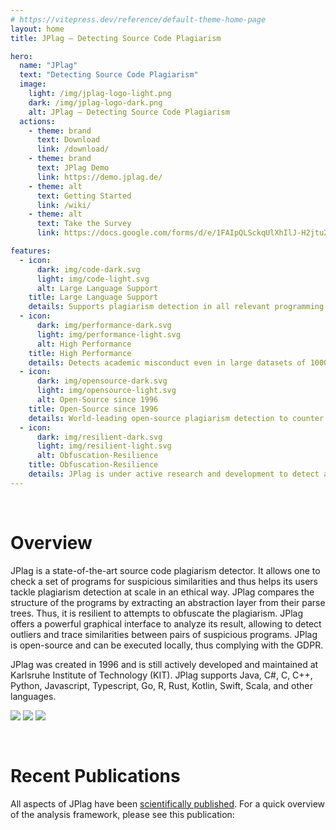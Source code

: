 ```yaml
---
# https://vitepress.dev/reference/default-theme-home-page
layout: home
title: JPlag – Detecting Source Code Plagiarism

hero:
  name: "JPlag"
  text: "Detecting Source Code Plagiarism"
  image:
    light: /img/jplag-logo-light.png
    dark: /img/jplag-logo-dark.png
    alt: JPlag – Detecting Source Code Plagiarism
  actions:
    - theme: brand
      text: Download
      link: /download/
    - theme: brand
      text: JPlag Demo
      link: https://demo.jplag.de/
    - theme: alt
      text: Getting Started
      link: /wiki/
    - theme: alt
      text: Take the Survey
      link: https://docs.google.com/forms/d/e/1FAIpQLSckqUlXhIlJ-H2jtu2VmGf_mJt4hcnHXaDlwhpUL3XG1I8UYw/viewform?usp=sf_link

features:
  - icon: 
      dark: img/code-dark.svg
      light: img/code-light.svg
      alt: Large Language Support
    title: Large Language Support
    details: Supports plagiarism detection in all relevant programming langues including Java, C, C++, Python, JavaScript, Typescript, and more.
  - icon: 
      dark: img/performance-dark.svg
      light: img/performance-light.svg
      alt: High Performance
    title: High Performance
    details: Detects academic misconduct even in large datasets of 1000+ submissions on regular consumer hardware in a couple of seconds.
  - icon: 
      dark: img/opensource-dark.svg
      light: img/opensource-light.svg
      alt: Open-Source since 1996
    title: Open-Source since 1996
    details: World-leading open-source plagiarism detection to counter academic misconduct made in Germany since 1996.
  - icon: 
      dark: img/resilient-dark.svg
      light: img/resilient-light.svg
      alt: Obfuscation-Resilience
    title: Obfuscation-Resilience
    details: JPlag is under active research and development to detect and mitigate algorithm and AI-based obfuscation attacks.
---
```


<div style="margin-bottom:30px;">&nbsp;</div>

# Overview
JPlag is a state-of-the-art source code plagiarism detector. It allows one to check a set of programs for suspicious similarities and thus helps its users tackle plagiarism detection at scale in an ethical way. JPlag compares the structure of the programs by extracting an abstraction layer from their parse trees. Thus, it is resilient to attempts to obfuscate the plagiarism. JPlag offers a powerful graphical interface to analyze its result, allowing to detect outliers and trace similarities between pairs of suspicious programs. JPlag is open-source and can be executed locally, thus complying with the GDPR.

JPlag was created in 1996 and is still actively developed and maintained at Karlsruhe Institute of Technology (KIT). JPlag supports Java, C#, C, C++, Python, Javascript, Typescript, Go, R, Rust, Kotlin, Swift, Scala, and other languages.

<img src="/img/screenshot1.png" style="margin-bottom:30px;" />
<img src="/img/screenshot2.png" style="margin-bottom:30px;" />
<img src="/img/screenshot3.png" style="margin-bottom:30px;" />

# Recent Publications

All aspects of JPlag have been [scientifically published](/publications/). For a quick overview of the analysis framework, please see this publication:

<PaperHighlight
  authors="T. Sağlam, S. Hahner, L. Schmid, E. Burger"
  title="Obfuscation-Resilient Software Plagiarism Detection with JPlag"
  reference="IEEE/ACM 46th International Conference on Software Engineering: Companion Proceedings (ICSE-C), 2024"
  url="https://doi.org/10.1145/3639478.3643074"
  doi="10.1145/3639478.3643074" />

<script setup>
import PaperHighlight from './PaperHighlight.vue'
</script>